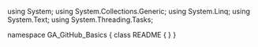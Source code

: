﻿using System;
using System.Collections.Generic;
using System.Linq;
using System.Text;
using System.Threading.Tasks;

namespace GA_GitHub_Basics
{
    class README
    {
    }
}
